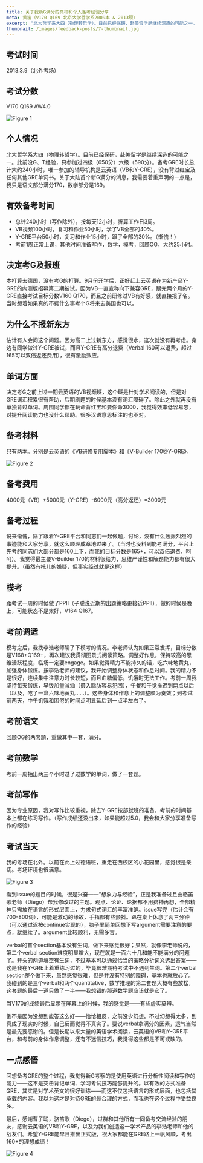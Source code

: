 ```yaml
---
title: 关于我新G满分的真相和个人备考经验分享
meta: 黄笛（V170 Q169 北京大学哲学系2009本 & 2013硕）
excerpt: "北大哲学系大四（物理转哲学）。目前已经保研，赴美留学是继续深造的可能之一。此前没G、T经验，只参加过四级（650分）六级（590分）。备考GRE时长总计大约240小时，唯一参加的辅导机构是云英语（VB和Y-GRE），没有背过红宝及任何其他GRE单词书。关于大陆首个新G满分的消息，我需要着重声明的一点是，我只是语文部分满分170，数学部分是169。"
thumbnail: /images/feedback-posts/7-thumbnail.jpg
---
```


## 考试时间

2013.3.9（北外考场）

## 考试分数

V170 Q169 AW4.0

![Figure 1](/images/feedback-posts/7-1.png)

## 个人情况

北大哲学系大四（物理转哲学）。目前已经保研，赴美留学是继续深造的可能之一。此前没G、T经验，只参加过四级（650分）六级（590分）。备考GRE时长总计大约240小时，唯一参加的辅导机构是云英语（VB和Y-GRE），没有背过红宝及任何其他GRE单词书。关于大陆首个新G满分的消息，我需要着重声明的一点是，我只是语文部分满分170，数学部分是169。

## 有效备考时间

- 总计240小时（写作除外），按每天12小时，折算工作日3周。
- VB视频100小时，复习和作业50小时，学了VB全部的40%。
- Y-GRE平台50小时，复习和作业15小时，跟了全部的30%。（惭愧！）
- 考前1周正常上课，其他时间准备写作，数学，模考，回顾OG，大约25小时。

## 决定考G及报班

本打算去德国，没有考G的打算。9月份开学后，正好赶上云英语在为新产品Y-GRE的内测版招募第二期被试。因为VB一直宣称向下兼容GRE，跟完两个月的Y-GRE直接考试目标分数V160 Q170，而且之前研修过VB有好感，就直接报了名。当时想着如果真的不费什么事考个G将来去美国也可以。

## 为什么不报新东方

估计有人会问这个问题。因为高二上过新东方，感觉很水，这次就没有再考虑。身边有同学做过Y-GRE被试，而且Y-GRE有高分退费（Verbal 160可以退费，超过165可以双倍返还费用），很有激励效应。

## 单词方面

决定考G之前上过一期云英语的VB视频班，这个班是针对学术阅读的，但是对GRE词汇积累很有帮助，后期刷题的时候基本没有词汇障碍了。除此之外就再没有单独背过单词。周围同学都在玩命背红宝和要你命3000，我觉得效率低容易忘，对提升阅读能力也没什么帮助。很多汉语意思标注的也不对。

## 备考材料

只有两本。分别是云英语的《VB研修专用脚本》和《V-Builder 170@Y-GRE》。

![Figure 2](/images/feedback-posts/7-2.jpg)

## 备考费用

4000元（VB）+5000元（Y-GRE）-6000元（高分返还）=3000元

## 备考过程

说来惭愧，除了跟着Y-GRE平台和同志们一起做题，讨论，没有什么轰轰烈烈的事迹能和大家分享，就这么顺理成章地过来了。（当时也没料到能考满分，平台上先考的同志们大部分都是160上下，而我的目标分数是165+，可以双倍退费，呵呵）。我觉得最主要V-Builder 170的材料很给力，思维严谨性和解题能力都有很大提升。（虽然有托儿的嫌疑，但事实经过就是这样）

## 模考

距考试一周的时候做了PPII（子聪说近期的出题策略更接近PPII），做的时候是晚上，可能状态不是太好，V164 Q167。

## 考前调适

模考之后，我找李浩老师聊了下模考的情况。李老师认为如果正常发挥，目标分数是V168+Q169+，再次建议我贯彻图景式阅读策略。调整好作息，保持较高的思维活跃程度，临场一定要engage。如果觉得精力不能持久的话，吃六味地黄丸，加强身体锻炼。按李浩老师的建议，我开始调整身体状态和作息时间。我的精力不是很好，连续集中注意力时长较短，而且血糖偏低，饥饿时无法工作。考前一周我坚持每天锻炼，早饭加量减油（摄入脂肪容易犯困），午餐和午觉推迟到两点以后（以及，吃了一盒六味地黄丸……）。这些身体和作息上的调整颇为奏效；到考试前两天，中午饥饿和困倦的时间点明显延后到一点半左右了。

## 考前语文

回顾OG的两套题，重做其中一套，满分。

## 考前数学

考前一周抽出两三个小时过了过数学的单词，做了一套题。

## 考前写作

因为专业原因，我对写作比较重视，除去Y-GRE按部就班的准备，考前的时间基本上都在练习写作。（写作成绩还没出来，如果能超过5.0，我会和大家分享准备写作的经验）

## 考试当天

我的考场在北外。以前在此上过德语班，重走在西校区的小花园里，感觉很是亲切。考场环境也很满意。

![Figure 3](/images/feedback-posts/7-3.jpg)

看到issue的题目的时候，很是兴奋——“想象力与经验”，正是我准备过且由骆笛歌老师（Diego）帮我修改过的主题。观点、论证、论据都不用费神再想，全部精神只需放在语言的形式层面上，力求句式词汇的丰富准确。issue写完（估计会有700-800词），可能是激动的缘故，手指都有些颤抖。趴在桌上休息了两三分钟（可以通过迟按continue实现的），脑子里简单回想下写argument需要注意的要点，就继续了。argument比较顺利，无需多言。

verbal的首个section基本没有生词，做下来感觉很好；果然，就像李老师说的，第二个verbal section难度明显增大，现在就是一百六十几和能不能满分的问题了。开头的两道填空有生词，不过基本可以通过恰当的策略分析词义选出答案——这是我在Y-GRE上着重练习过的，毕竟很难期待考试中不遇到生词。第二个verbal section整个做下来，虽然感觉很难，但是并没有特别的障碍，基本也就放心了。我碰到的是三个verbal和两个quantitative，数学推理的第二套题大概有些放松，这套题的最后一道只做了一半——我想错的那道数学题应该就是它了。

当V170的成绩最后显示在屏幕上的时候，我的感觉是——有些虚实莫辨。

倒不是因为没想到能答这么好——恰恰相反，之前没少幻想。不过幻想得太多，到真成了现实的时候，自己反而觉得不真实了。要说verbal拿满分的因素，运气当然是最先要感谢的。但是长期以来大量的英语学术阅读，云英语的VB和Y-GRE平台，和考前的身体作息调整，还有不迷信技巧，我觉得这些都是不可或缺的。

## 一点感悟

回想备考GRE的整个过程，我觉得新G考察的是使用英语进行分析性阅读和写作的能力——这不是突击背记单词、学习考试技巧能够提升的。以有效的方式准备GRE，其实是对学术英文的很好训练——而这不仅包括语言的形式层面，也包括其承载的内容。我以为这才是对待GRE的最合理的方式，而我也在这个过程中受益良多。

最后，感谢曹子聪，骆笛歌（Diego），过群和其他所有一同备考交流经验的朋友，感谢云英语的VB和Y-GRE，以及为我们创造这一学术产品的李浩老师和他的战友们。希望Y-GRE能早日推出正式版，祝大家都能在GRE路上一帆风顺，考出160+的理想成绩！

![Figure 4](/images/feedback-posts/7-4.jpg)